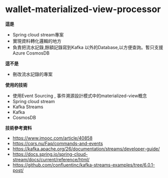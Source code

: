 # wallet-materialized-view-processor

**這是**
* Spring cloud stream專案
* 實現資料轉化邏輯的地方
* 負責把流水記錄,餘額記錄寫到Kafka 以外的Database,以方便查詢。暫只支援Azure CosmosDB 

**這不是**
* 刪改流水記錄的專案

**使用的技術**
* 使用Event Sourcing , 事件溯源設計模式中的materialized-view概念
* Spring cloud stream
* Kafka Streams 
* Kafka
* CosmosDB


**技術參考資料**
* https://www.imooc.com/article/40858
* https://cqrs.nu/Faq/commands-and-events
* https://kafka.apache.org/26/documentation/streams/developer-guide/
* https://docs.spring.io/spring-cloud-stream/docs/current/reference/html/
* https://github.com/confluentinc/kafka-streams-examples/tree/6.0.1-post/


